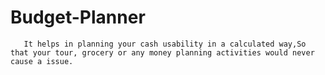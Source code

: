 # Budget-Planner
       It helps in planning your cash usability in a calculated way,So that your tour, grocery or any money planning activities would never cause a issue.
